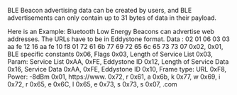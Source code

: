BLE Beacon advertising data can be created by users, and BLE advertisements can only contain up to 31 bytes of data in their payload.

Here is an Example: 
Bluetooth Low Energy Beacons can advertise web addresses.
The URLs have to be in Eddystone format. 
Data : 02 01 06 03 03 aa fe 12 16 aa fe 10 f8 01 72 61 6b 77 69 72 65 6c 65 73 73 07
0x02, 0x01,   BLE specific constants
0x06,         Flags
0x03,         Length of Service List
0x03,         Param: Service List
0xAA, 0xFE,   Eddystone ID
0x12,         Length of Service Data
0x16,         Service Data
0xAA, 0xFE,   Eddystone ID
0x10,         Frame type: URL
0xF8,         Power: -8dBm
0x01,         https://www.
0x72,         r
0x61,         a
0x6b,         k
0x77,         w
0x69,         i 
0x72,         r 
0x65,         e
0x6C,         l 
0x65,         e 
0x73,         s 
0x73,         s
0x07,         .com

